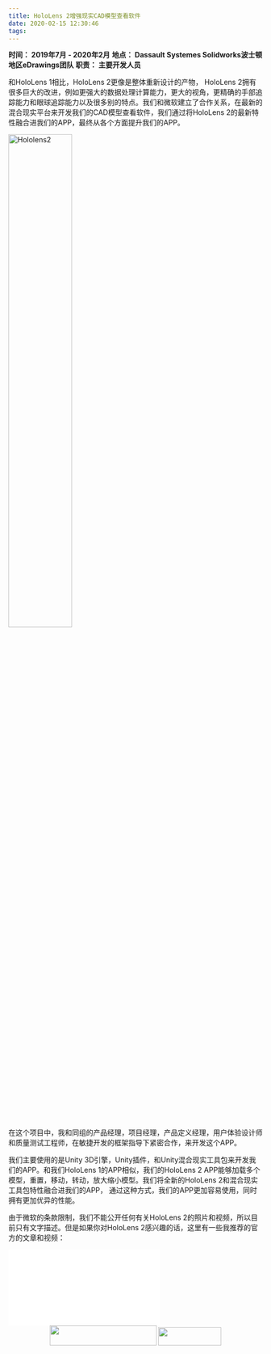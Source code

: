 ```yaml
---
title: HoloLens 2增强现实CAD模型查看软件
date: 2020-02-15 12:30:46
tags:
---
```


**时间： 2019年7月 - 2020年2月**
**地点： Dassault Systemes Solidworks波士顿地区eDrawings团队**
**职责： 主要开发人员**

和HoloLens 1相比，HoloLens 2更像是整体重新设计的产物， HoloLens 2拥有很多巨大的改进，例如更强大的数据处理计算能力，更大的视角，更精确的手部追踪能力和眼球追踪能力以及很多别的特点。我们和微软建立了合作关系，在最新的混合现实平台来开发我们的CAD模型查看软件，我们通过将HoloLens 2的最新特性融合进我们的APP，最终从各个方面提升我们的APP。

<img src="https://s1.ax1x.com/2020/06/19/Nuohct.jpg" width="50%" height="50%" title="Hololens2" alt="Hololens2"></img>

在这个项目中，我和同组的产品经理，项目经理，产品定义经理，用户体验设计师和质量测试工程师，在敏捷开发的框架指导下紧密合作，来开发这个APP。

我们主要使用的是Unity 3D引擎，Unity插件，和Unity混合现实工具包来开发我们的APP。和我们HoloLens 1的APP相似，我们的HoloLens 2 APP能够加载多个模型，重置，移动，转动，放大缩小模型。我们将全新的HoloLens 2和混合现实工具包特性融合进我们的APP， 通过这种方式，我们的APP更加容易使用，同时拥有更加优异的性能。

由于微软的条款限制，我们不能公开任何有关HoloLens 2的照片和视频，所以目前只有文字描述。但是如果你对HoloLens 2感兴趣的话，这里有一些我推荐的官方的文章和视频：

<iframe src="//player.bilibili.com/player.html?aid=44800875&bvid=BV1ub411h71P&cid=78431085&page=1" scrolling="no" border="0" frameborder="no" framespacing="0" allowfullscreen="true" title="HoloLens 2 Live Demo Video"> </iframe>

<div align="center">
<img src="https://s1.ax1x.com/2020/06/19/NuTgbT.png" width="212px" height="40px"> <img src="https://s1.ax1x.com/2020/06/19/NuTRVU.png" width="125px" height="36px">    
</div>
